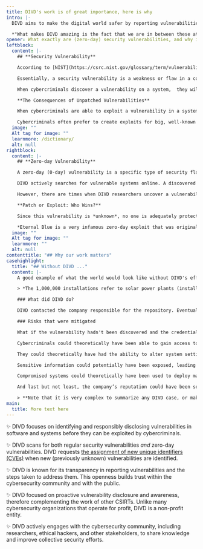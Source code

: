 ```yaml
---
title: DIVD's work is of great importance, here is why
intro: |-
  DIVD aims to make the digital world safer by reporting vulnerabilities we find in digital systems to the people who can fix them. On this page, we explain why our work matters to society, partners, and other organisations. 

  *"What makes DIVD amazing is the fact that we are in between these attackers and defenders. We attempt to take away attackers' weapons as quickly as possible by making people aware of these weapons. That has a lot of impact!"*
opener: What exactly are (zero-day) security vulnerabilities, and why is it so important to find and report them as soon as possible?
leftblock:
  content: |-
    ## **Security Vulnerability**

    According to [NIST](https://csrc.nist.gov/glossary/term/vulnerability#:~:text=Definitions%3A,triggered%20by%20a%20threat%20source.) (National Institute of Standards and Technology), a vulnerability is a “w*eakness in an information system, system security procedures, internal controls, or implementation that could be exploited or triggered by a threat source.*”

    Essentially, a security vulnerability is a weakness or flaw in a computer system, network, or software that can be exploited by cybercriminals to gain unauthorized access to systems and/or cause damage. Common examples of vulnerabilities are misconfigurations, unpatched software or firmware, the use of weak or default passwords, and the use of old protocols and standards.

    When cybercriminals discover a vulnerability on a system,  they will try to create a way to *exploit* it, to achieve actions on objectives. An *exploit* is basically a malicious piece of code or script that can be used to take advantage of a system's vulnerability.

    **The Consequences of Unpatched Vulnerabilities**

    When cybercriminals are able to exploit a vulnerability in a system to gain access to critical systems, they can potentially view, modify, delete and/or extract sensitive data. As soon as an intruder gets in, secrets are no longer secret. If an organisation doesn't find and mitigate vulnerabilities in time, the consequences can be severe, ranging from financial losses to irreparable damage to the organisation's reputation.

    Cybercriminals often prefer to create exploits for big, well-known issues because they can use those exploits to create powerful, cheap attacks that work for many years and on many systems.
  image: ""
  Alt tag for image: ""
  learnmore: /dictionary/
  alt: null
rightblock:
  content: |-
    ## **Zero-day Vulnerability**

    A zero-day (0-day) vulnerability is a specific type of security flaw. It defines a vulnerability that is *unknown* to the software developers and the security community at the time it is discovered by hackers. Against popular belief, this does not necessarily make a zero-day vulnerability a 'critical'  or 'highly exploitable' vulnerability. It only means that there is no fix released for it yet.

    DIVD actively searches for vulnerable systems online. A discovered vulnerability is directly reported to the vendor. The vendor or partner agrees with DIVD to keep the software vulnerability a secret, so that the vulnerability can remain secret. This gives the vendor a little time to create and release a security update (a so-called 'patch' or 'hotfix') to fix the vulnerability. Thus, the vendor is aware of the issue and provides a fix.

    However, there are times when DIVD researchers uncover a vulnerability that has *never* been discovered before. For example, this could be a flaw in core components of operating systems (such as Windows, macOS, or Linux) or a vulnerability in a widely used network protocol that has previously gone unnoticed.

    **Patch or Exploit: Who Wins?**

    Since this vulnerability is *unknown*, no one is adequately protected against it. The vendor needs to disclose information about the vulnerability to it's partners, but in doing so, they also unintentionally but unavoidably inform cybercriminals about the occurrence of a weakness in their software. This is when a race against the clock begins. Who works faster, the software vendor crafting and distributing a patch, or the cybercriminals crafting and deploying an exploit? 

    *Eternal Blue is a very infamous zero-day exploit that was originally was developed by the NSA and later leaked by a hacking group. It was used in the [WannaCry ransomware attack](https://en.wikipedia.org/wiki/WannaCry_ransomware_attack), which affected hundreds of thousands of computers worldwide.*
  image: ""
  Alt tag for image: ""
  learnmore: ""
  alt: null
contenttitle: "## Why our work matters"
casehighlight:
  title: "## Without DIVD ..."
  content: |-
    A good example of what the world would look like without DIVD's efforts, is [the SolarMan case](https://csirt.divd.nl/cases/DIVD-2022-00009/). In 2022, a DIVD researcher found a GitHub repository containing the username and password for SolarMan’s Super Admin account. These credentials were visible to anyone who would visit the GitHub page, meaning that anyone in the world with internet access could could have gained unauthorized access to nearly 1,000,000 installations!

    > *The 1,000,000 installations refer to solar power plants (installations) managed through the SolarMan platform. These installations have a total power output of over 10GwP (gigawatts peak). Most of these systems are located in China and Australia, with a significant number of over 40,000 in the Netherlands.* *Reference: [csirt.divd.nl](https://csirt.divd.nl/cases/DIVD-2022-00009/ "csirt.divd.nl").*

    ### What did DIVD do?

    DIVD contacted the company responsible for the repository. Eventually, the exposed password was reset and the repository was deleted.

    ### Risks that were mitigated

    What if the vulnerability hadn't been discovered and the credentials remained publicly available?* 

    Cybercriminals could theoretically have been able to gain access to the SolarMan Super Admin account, potentially controlling nearly 1,000,000 installations. 

    They could theoretically have had the ability to alter system settings, disrupt services, or disable installations, causing widespread operational issues. 

    Sensitive information could potentially have been exposed, leading to data breaches. 

    Compromised systems could theoretically have been used to deploy malware, resulting in further security incidents and potential damage to connected networks. 

    And last but not least, the company’s reputation could have been severely damaged, resulting in a loss of trust from customers and partners.

    > **Note that it is very complex to summarize any DIVD case, or make accurate and precise assumptions about which risks were specifically mitigated. If you have any questions, please read about our case on the CSIRT page [contact DIVD](https://www.divd.nl/contact/).*
main:
  title: More text here
---
```

✨  DIVD focuses on identifying and responsibly disclosing vulnerabilities in software and systems before they can be exploited by cybercriminals. 

✨ DIVD scans for both regular security vulnerabilities *and* zero-day vulnerabilities. DIVD requests [the assignment of new unique identifiers (CVEs)](https://csirt.divd.nl/cna/) when new (previously unknown) vulnerabilities are identified.

✨ DIVD is known for its transparency in reporting vulnerabilities and the steps taken to address them. This openness builds trust within the cybersecurity community and with the public.

✨ DIVD focused on proactive vulnerability disclosure and awareness, therefore  complementing the work of other CSIRTs. Unlike many cybersecurity organizations that operate for profit, DIVD is a non-profit entity.

✨ DIVD actively engages with the cybersecurity community, including researchers, ethical hackers, and other stakeholders, to share knowledge and improve collective security efforts.
